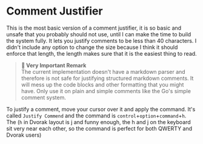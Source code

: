 # Comment Justifier

This is the most basic version of a comment justifier, it is so basic and unsafe that you probably should not use, until I can make the time to build the system fully. It lets you justify comments to be less than 40 characters. I didn't include any option to change the size because I think it should enforce that length, the length makes sure that it is the easiest thing to read.

> **🧨 Very Important Remark** <br>
> The current implementation doesn't have a markdown parser and
> therefore is not safe for justifying structured markdown comments.
> It will mess up the code blocks and other formatting that you might
> have. Only use it on plain and simple comments like the Go's
> simple comment system.

To justify a comment, move your cursor over it and apply the command. It's called `Justify Commend` and the command is `control`+`option`+`command`+`h`. The (`h` in Dvorak layout is j and funny enough, the h and j on the keyboard sit very near each other, so the command is perfect for both QWERTY and Dvorak users)